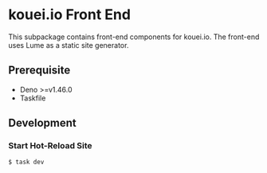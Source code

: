 # kouei.io Front End

This subpackage contains front-end components for kouei.io. The front-end uses Lume as a static site generator.

## Prerequisite

* Deno >=v1.46.0
* Taskfile

## Development

### Start Hot-Reload Site

```sh
$ task dev
```